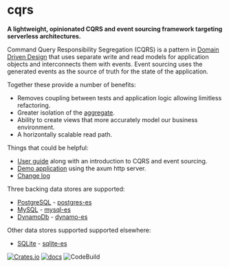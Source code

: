 # cqrs

**A lightweight, opinionated CQRS and event sourcing framework targeting serverless architectures.**

Command Query Responsibility Segregation (CQRS) is a pattern in
[Domain Driven Design](https://martinfowler.com/tags/domain%20driven%20design.html)
that uses separate write and read models for application objects and interconnects them with events.
Event sourcing uses the generated events as the source of truth for the
state of the application.

Together these provide a number of benefits:
- Removes coupling between tests and application logic allowing limitless refactoring.
- Greater isolation of the [aggregate](https://martinfowler.com/bliki/DDD_Aggregate.html).
- Ability to create views that more accurately model our business environment.
- A horizontally scalable read path.

Things that could be helpful:
- [User guide](https://doc.rust-cqrs.org) along with an introduction to CQRS and event sourcing.
- [Demo application](https://github.com/serverlesstechnology/cqrs-demo) using the axum http server.
- [Change log](https://github.com/serverlesstechnology/cqrs/blob/main/docs/versions/change_log.md)

Three backing data stores are supported:
- [PostgreSQL](https://www.postgresql.org/) - [postgres-es](./persistence/postgres-es/)
- [MySQL](https://www.mysql.com/) - [mysql-es](./persistence/mysql-es/)
- [DynamoDb](https://aws.amazon.com/dynamodb/) - [dynamo-es](./persistence/dynamo-es/)

Other data stores supported supported elsewhere:
- [SQLite](https://www.sqlite.org/) - [sqlite-es](https://crates.io/crates/sqlite-es)

[![Crates.io](https://img.shields.io/crates/v/cqrs-es)](https://crates.io/crates/cqrs-es)
[![docs](https://img.shields.io/badge/API-docs-blue.svg)](https://docs.rs/cqrs-es)
![CodeBuild](https://codebuild.us-west-2.amazonaws.com/badges?uuid=eyJlbmNyeXB0ZWREYXRhIjoia3ZYcXozMjVZaFhoTldlUmhHemlWVm9LUjVaTC9LN3dSTFZpMkVTTmRycElkcGhJT3g2TUdtajZyRWZMd01xNktvUkNwLzdZYW15bzJkZldQMjJWZ1dNPSIsIml2UGFyYW1ldGVyU3BlYyI6InFORDNyaFFEQUNFQkE1NlUiLCJtYXRlcmlhbFNldFNlcmlhbCI6MX0%3D&branch=main)

